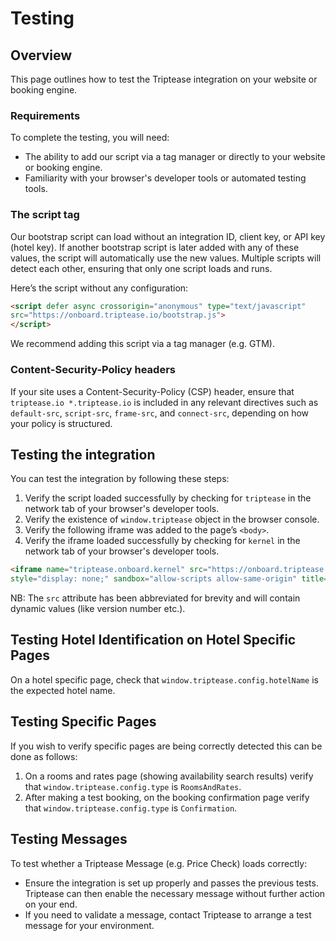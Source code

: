 # Testing

## Overview

This page outlines how to test the Triptease integration on your website or booking engine.

### Requirements

To complete the testing, you will need:

- The ability to add our script via a tag manager or directly to your website or booking engine.
- Familiarity with your browser's developer tools or automated testing tools.

### The script tag

Our bootstrap script can load without an integration ID, client key, or API key (hotel key). 
If another bootstrap script is later added with any of these values, the script will automatically use the new values. 
Multiple scripts will detect each other, ensuring that only one script loads and runs.

Here’s the script without any configuration:

```html
<script defer async crossorigin="anonymous" type="text/javascript"
src="https://onboard.triptease.io/bootstrap.js">
</script>
```

We recommend adding this script via a tag manager (e.g. GTM).

### Content-Security-Policy headers

If your site uses a Content-Security-Policy (CSP) header, ensure that `triptease.io *.triptease.io` is included in any relevant directives such as `default-src`, `script-src`, `frame-src`, and `connect-src`, depending on how your policy is structured.

## Testing the integration

You can test the integration by following these steps:
1. Verify the script loaded successfully by checking for `triptease` in the network tab of your browser's developer tools.
2. Verify the existence of `window.triptease` object in the browser console.
3. Verify the following iframe was added to the page’s `<body>`.
4. Verify the iframe loaded successfully by checking for `kernel` in the network tab of your browser's developer tools.

```html
<iframe name="triptease.onboard.kernel" src="https://onboard.triptease.io/kernel/..."
style="display: none;" sandbox="allow-scripts allow-same-origin" title="blank" aria-hidden="true"></iframe>
```
NB: The `src` attribute has been abbreviated for brevity and will contain dynamic values (like version number etc.).

## Testing Hotel Identification on Hotel Specific Pages

On a hotel specific page, check that `window.triptease.config.hotelName` is the expected hotel name. 

## Testing Specific Pages

If you wish to verify specific pages are being correctly detected this can be done as follows:

1. On a rooms and rates page (showing availability search results) verify that `window.triptease.config.type` is `RoomsAndRates`.
2. After making a test booking, on the booking confirmation page verify that `window.triptease.config.type` is `Confirmation`.

## Testing Messages

To test whether a Triptease Message (e.g. Price Check) loads correctly:
* Ensure the integration is set up properly and passes the previous tests. Triptease can then enable the necessary message without further action on your end.
* If you need to validate a message, contact Triptease to arrange a test message for your environment.